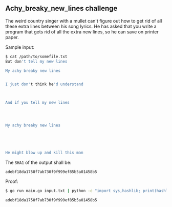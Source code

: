 ## Achy_breaky_new_lines challenge

The weird country singer with a mullet can't figure out how to get rid of all these extra lines between his song lyrics. He has asked that you write a program that gets rid of all the extra new lines, so he can save on printer paper.

Sample input:
```bash
$ cat /path/to/somefile.txt
But don't tell my new lines

My achy breaky new lines


I just don't think he'd understand



And if you tell my new lines




My achy breaky new lines





He might blow up and kill this man
```

The `SHA1` of the output shall be:
```
adebf18da1758f7ab730f9f999ef85b5a01458b5
```

Proof:

```bash
$ go run main.go input.txt | python -c "import sys,hashlib; print(hashlib.sha1(sys.stdin.read().strip()).hexdigest())"

adebf18da1758f7ab730f9f999ef85b5a01458b5
```
